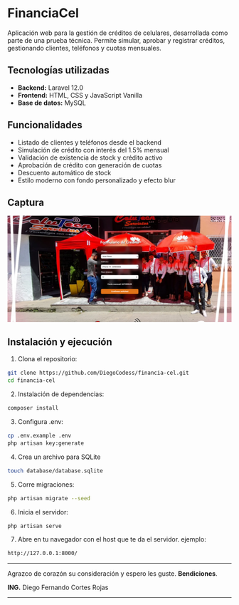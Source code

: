 # FinanciaCel

Aplicación web para la gestión de créditos de celulares, desarrollada como parte de una prueba técnica. Permite simular, aprobar y registrar créditos, gestionando clientes, teléfonos y cuotas mensuales.

## Tecnologías utilizadas

- **Backend:** Laravel 12.0
- **Frontend:** HTML, CSS y JavaScript Vanilla
- **Base de datos:** MySQL

## Funcionalidades

- Listado de clientes y teléfonos desde el backend
- Simulación de crédito con interés del 1.5% mensual
- Validación de existencia de stock y crédito activo
- Aprobación de crédito con generación de cuotas
- Descuento automático de stock
- Estilo moderno con fondo personalizado y efecto blur

## Captura

![Formulario de Crédito](public/img/Screenshot.png)

## Instalación y ejecución
1. Clona el repositorio:
``` bash
git clone https://github.com/DiegoCodess/financia-cel.git
cd financia-cel
```
2. Instalación de dependencias:
``` bash
composer install
```
3. Configura .env:
``` bash
cp .env.example .env
php artisan key:generate
```
4. Crea un archivo para SQLite
``` bash
touch database/database.sqlite
```
5. Corre migraciones:
``` bash
php artisan migrate --seed
```
6. Inicia el servidor:
``` bash
php artisan serve
```
7. Abre en tu navegador con el host que te da el servidor. ejemplo:
``` bash
http://127.0.0.1:8000/
```

---
Agrazco de corazón su consideración y espero les guste. **Bendiciones**.


  **ING.** Diego Fernando Cortes Rojas 

---